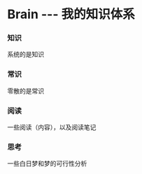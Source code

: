 Brain --- 我的知识体系
======================


### 知识

系统的是知识


### 常识

零散的是常识


### 阅读

一些阅读（内容），以及阅读笔记


### 思考

一些白日梦和梦的可行性分析